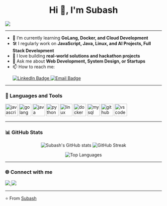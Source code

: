 <h1 align="center">Hi 👋, I'm Subash</h1
<p align="center">
  <img src="https://readme-typing-svg.herokuapp.com?size=22&center=true&vCenter=true&width=500&lines=Full+Stack+Developer" />
</p>

---

- 🌱 I’m currently learning **GoLang, Docker, and Cloud Development**
- 🛠️ I regularly work on **JavaScript, Java, Linux, and AI Projects, Full Stack Development**
- 🚀 I love building **real-world solutions and hackathon projects**
- 💬 Ask me about **Web Development, System Design, or Startups**
- 📫 How to reach me: <p align="left">
  <a href="www.linkedin.com/in/subash365" target="_blank">
    <img src="https://img.shields.io/badge/LinkedIn-Connect-blue?logo=linkedin&logoColor=white&style=for-the-badge" alt="LinkedIn Badge"/>
  </a>
  <a href="mailto:subashprasanna66@gmail.com">
    <img src="https://img.shields.io/badge/Email-Contact-c14438?logo=gmail&logoColor=white&style=for-the-badge" alt="Email Badge"/>
  </a>
</p>

---

### 🧰 Languages and Tools
<p align="left">
  <img src="https://cdn.jsdelivr.net/gh/devicons/devicon/icons/javascript/javascript-original.svg" alt="javascript" width="40" height="40"/>
  <img src="https://cdn.jsdelivr.net/gh/devicons/devicon/icons/go/go-original.svg" alt="golang" width="40" height="40"/>
  <img src="https://cdn.jsdelivr.net/gh/devicons/devicon/icons/java/java-original.svg" alt="java" width="40" height="40"/>
  <img src="https://cdn.jsdelivr.net/gh/devicons/devicon/icons/python/python-original.svg" alt="python" width="40" height="40"/>
  <img src="https://cdn.jsdelivr.net/gh/devicons/devicon/icons/linux/linux-original.svg" alt="linux" width="40" height="40"/>
  <img src="https://cdn.jsdelivr.net/gh/devicons/devicon/icons/docker/docker-original.svg" alt="docker" width="40" height="40"/>
  <img src="https://cdn.jsdelivr.net/gh/devicons/devicon/icons/mysql/mysql-original.svg" alt="mysql" width="40" height="40"/>
  <img src="https://cdn.jsdelivr.net/gh/devicons/devicon/icons/github/github-original.svg" alt="github" width="40" height="40"/>
  <img src="https://cdn.jsdelivr.net/gh/devicons/devicon/icons/vscode/vscode-original.svg" alt="vscode" width="40" height="40"/>
</p>

---

### 📊 GitHub Stats
<p align="center">
  <img src="https://github-readme-stats.vercel.app/api?username=subash3650&show_icons=true&theme=radical" alt="Subash's GitHub stats"/>
  <img src="https://github-readme-streak-stats.herokuapp.com/?user=subash3650&theme=radical" alt="GitHub Streak"/>
</p>

<p align="center">
  <img src="https://github-readme-stats.vercel.app/api/top-langs/?username=subash3650&layout=compact&theme=radical" alt="Top Languages"/>
</p>

---

### 🌐 Connect with me
<p align="left">
  <a href="https://www.linkedin.com/in/subash365" target="_blank">
    <img src="https://img.shields.io/badge/-LinkedIn-blue?logo=linkedin&logoColor=white&style=for-the-badge" />
  </a>
  <a href="mailto:subashprasanna66@gmail.com">
    <img src="https://img.shields.io/badge/-Email-c14438?logo=gmail&logoColor=white&style=for-the-badge" />
  </a>
</p>

---

⭐️ From [Subash](https://github.com/subash3650/subash3650)
